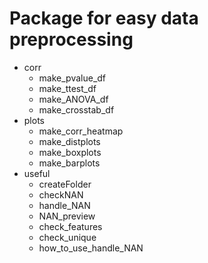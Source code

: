 # Package for easy data preprocessing

- corr
  - make_pvalue_df
  - make_ttest_df
  - make_ANOVA_df
  - make_crosstab_df
- plots
  - make_corr_heatmap
  - make_distplots
  - make_boxplots
  - make_barplots
- useful
  - createFolder
  - checkNAN
  - handle_NAN
  - NAN_preview
  - check_features
  - check_unique
  - how_to_use_handle_NAN
